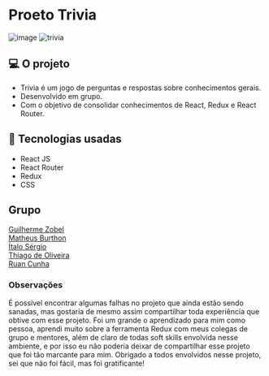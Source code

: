 # Proeto Trivia

![image](https://user-images.githubusercontent.com/87620994/164816426-60b8806a-b2ce-4c48-9f9d-c6dcd902f407.png)
![trivia](https://user-images.githubusercontent.com/87620994/164817902-6a9daaf9-0183-4c9d-bf29-23dbe33ee8d1.gif)

## 💻 O projeto
* Trivia é um jogo de perguntas e respostas sobre conhecimentos gerais.
* Desenvolvido em grupo.
* Com o objetivo de consolidar conhecimentos de React, Redux e React Router.

## 🧰 Tecnologias usadas
* React JS
* React Router
* Redux
* CSS

## Grupo

<a href="https://github.com/Guilherme-Zobel" >Guilherme Zobel</a>
<br>
<a href="https://github.com/MatheusBurthon91" >Matheus Burthon</a>
<br>
<a href="https://github.com/italosergio" >Ítalo Sérgio</a>
<br>
<a href="https://github.com/RuanCunha" >Thiago de Oliveira</a>
<br>
<a href="https://github.com/ThDevTrader" >Ruan Cunha</a>

### Observações

É possível encontrar algumas falhas no projeto que ainda estão sendo sanadas, mas gostaria de mesmo assim compartilhar toda experiência que obtive com esse projeto. Foi um grande o aprendizado para mim como pessoa, aprendi muito sobre a ferramenta Redux com meus colegas de grupo e mentores, além de claro de todas soft skills envolvida nesse ambiente, e por isso eu não poderia deixar de compartilhar esse projeto que foi tão marcante para mim. Obrigado a todos envolvidos nesse projeto, sei que não foi fácil, mas foi gratificante!
